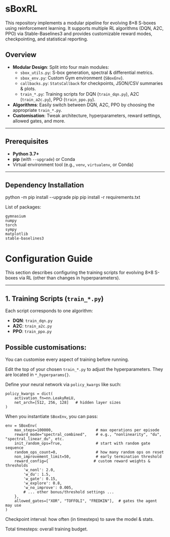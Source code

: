 # sBoxRL
This repository implements a modular pipeline for evolving 8×8 S-boxes using reinforcement learning. It supports multiple RL algorithms (DQN, A2C, PPO) via Stable-Baselines3 and provides customizable reward modes, checkpointing, and statistical reporting.

## Overview

- **Modular Design**: Split into four main modules:
  - `sbox_utils.py`: S-box generation, spectral & differential metrics.
  - `sbox_env.py`: Custom Gym environment (`SBoxEnv`).
  - `callbacks.py`: `StatsCallback` for checkpoints, JSON/CSV summaries & plots.
  - `train_*.py`: Training scripts for DQN (`train_dqn.py`), A2C (`train_a2c.py`), PPO (`train_ppo.py`).
- **Algorithms**: Easily switch between DQN, A2C, PPO by choosing the appropriate `train_*.py`.
- **Customisation**: Tweak architecture, hyperparameters, reward settings, allowed gates, and more.

---

##  Prerequisites

- **Python 3.7+**
- **pip** (with `--upgrade`) or Conda
- Virtual environment tool (e.g., `venv`, `virtualenv`, or Conda)

---

##  Dependency Installation
python -m pip install --upgrade pip
pip install -r requirements.txt

List of packages:
```
gymnasium
numpy
torch
sympy
matplotlib
stable-baselines3
```
#  Configuration Guide

This section describes configuring the training scripts for evolving 8×8 S-boxes via RL (other than changes in hyperparameters).

---

## 1. Training Scripts (`train_*.py`)

Each script corresponds to one algorithm:  
- **DQN**: `train_dqn.py`  
- **A2C**: `train_a2c.py`  
- **PPO**: `train_ppo.py`  

## Possible customisations:
You can customise every aspect of training before running.

Edit the top of your chosen `train_*.py` to adjust the hyperparameters. They are located in
`*_hyperparams{}`.

Define your neural network via `policy_kwargs` like such:
```
policy_kwargs = dict(
    activation_fn=nn.LeakyReLU,
    net_arch=[512, 256, 128]   # hidden layer sizes
)
```
When you instantiate `SBoxEnv`, you can pass:
```
env = SBoxEnv(
    max_steps=100000,                   # max operations per episode
    reward_mode="spectral_combined",    # e.g., "nonlinearity", "du", "spectral_linear_du", etc.
    init_random_ops=True,               # start with random gate sequence
    random_ops_count=0,                 # how many random ops on reset
    non_improvement_limit=50,           # early termination threshold
    reward_config={                    # custom reward weights & thresholds
        'w_nonl': 2.0,
        'w_du': 1.5,
        'w_gate': 0.15,
        'w_explore': 0.8,
        'w_no_improve': 0.005,
        # ... other bonus/threshold settings ...
    },
    allowed_gates=["XOR", "TOFFOLI", "FREDKIN"],  # gates the agent may use
)
```

Checkpoint interval: how often (in timesteps) to save the model & stats.

Total timesteps: overall training budget.
